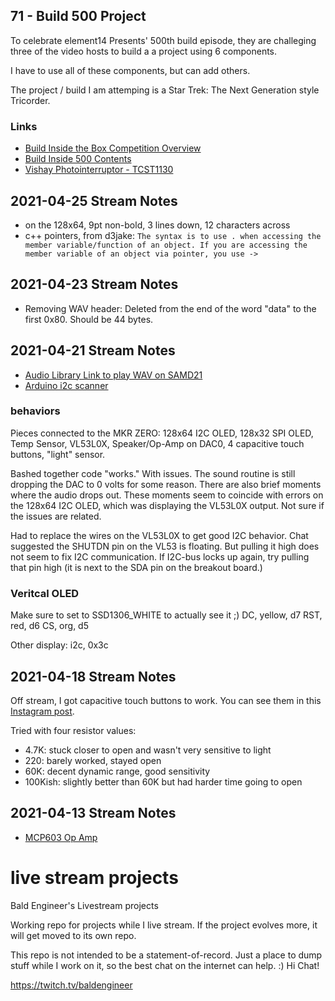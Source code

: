 ## 71 - Build 500 Project

To celebrate element14 Presents' 500th build episode, they are challeging three of the video hosts to build a a project using 6 components.

I have to use all of these components, but can add others.

The project / build I am attemping is a Star Trek: The Next Generation style Tricorder. 


### Links 
* [Build Inside the Box Competition Overview](https://www.element14.com/community/docs/DOC-96290/l/build-inside-the-box-500?ICID=baldengineer)
* [Build Inside 500 Contents](https://www.element14.com/community/docs/DOC-96361/l/build-inside-the-box-whats-in-the-box-member-challenge?ICID=baldengineer)
* [Vishay Photointerruptor - TCST1130](https://www.vishay.com/docs/83764/tcst1103.pdf) 

## 2021-04-25 Stream Notes
* on the 128x64, 9pt non-bold, 3 lines down, 12 characters across
* c++ pointers, from d3jake: `The syntax is to use . when accessing the member variable/function of an object. If you are accessing the member variable of an object via pointer, you use ->`

## 2021-04-23 Stream Notes
* Removing WAV header: Deleted from the end of the word "data" to the first 0x80. Should be 44 bytes.

## 2021-04-21 Stream Notes
* [Audio Library Link to play WAV on SAMD21](https://github.com/BriscoeTech/SamdAudio)
* [Arduino i2c scanner](https://playground.arduino.cc/Main/I2cScanner/)

### behaviors
Pieces connected to the MKR ZERO: 128x64 I2C OLED, 128x32 SPI OLED, Temp Sensor, VL53L0X, Speaker/Op-Amp on DAC0, 4 capacitive touch buttons, "light" sensor.

Bashed together code "works." With issues. The sound routine is still dropping the DAC to 0 volts for some reason. There are also brief moments where the audio drops out. These moments seem to coincide with errors on the 128x64 I2C OLED, which was displaying the VL53L0X output. Not sure if the issues are related.

Had to replace the wires on the VL53L0X to get good I2C behavior. Chat suggested the SHUTDN pin on the VL53 is floating. But pulling it high does not seem to fix I2C communication. If I2C-bus locks up again, try pulling that pin high (it is next to the SDA pin on the breakout board.)

### Veritcal OLED
Make sure to set to SSD1306_WHITE to actually see it ;)
DC, yellow, d7
RST, red, d6
CS, org, d5

Other display: i2c, 0x3c



## 2021-04-18 Stream Notes
Off stream, I got capacitive touch buttons to work. You can see them in this [Instagram post](https://www.instagram.com/p/CNtmSBfjlO5/?utm_source=ig_web_copy_link).






Tried with four resistor values:
* 4.7K: stuck closer to open and wasn't very sensitive to light
* 220: barely worked, stayed open
* 60K: decent dynamic range, good sensitivity
* 100Kish: slightly better than 60K but had harder time going to open

## 2021-04-13 Stream Notes
* [MCP603 Op Amp](https://www.microchip.com/wwwproducts/en/MCP603)

# live stream projects
 Bald Engineer's Livestream projects

Working repo for projects while I live stream. If the project evolves more, it will get moved to its own repo.

This repo is not intended to be a statement-of-record. Just a place to dump stuff while I work on it, so the best chat on the internet can help. :) Hi Chat!

https://twitch.tv/baldengineer